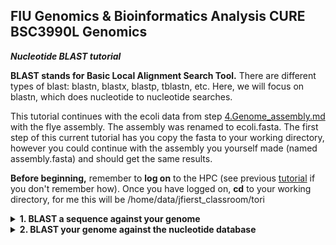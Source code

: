## FIU Genomics & Bioinformatics Analysis CURE BSC3990L Genomics ###

***Nucleotide BLAST tutorial***

**BLAST stands for Basic Local Alignment Search Tool.** There are different types of blast: blastn, blastx, blastp, tblastn, etc. Here, we will focus on blastn, which does nucleotide to nucleotide searches.  

This tutorial continues with the ecoli data from step [4.Genome_assembly.md](https://github.com/FierstLab/Bootcamp/blob/main/4.Genome_assembly.md) with the flye assembly. The assembly was renamed to ecoli.fasta. The first step of this current tutorial has you copy the fasta to your working directory, however you could continue with the assembly you yourself made (named assembly.fasta) and should get the same results. 

**Before beginning,** remember to **log on** to the HPC (see previous [tutorial](https://github.com/FierstLab/Bootcamp/blob/main/2.HPC.FIU_HPCC.md) if you don't remember how). Once you have logged on, **cd** to your working directory, for me this will be /home/data/jfierst_classroom/tori

<details>
<summary><b>1. BLAST a sequence against your genome</b></summary>

<br>
This type of BLAST is useful if you want to find a specific sequence in your genome. For example, you may want to extract a ribosomal gene to build a phylogeny, or perhaps you have an interest in genome defense and want to find if there are any PIWI orthologs. Or maybe your interest is about metabolic genes, immune genes, chemosensation, etc. The possibilities are as creative as you are, but being able to search any genome for any sequence of interest is an essential skill in bioinformatics. 


Get the data
```
cp /home/data/jfierst_classroom/blastPractice/ecoli.fasta ./.
cp /home/data/jfierst_classroom/blastPractice/rrsA.fasta ./.
```

Make your script:
```
vi blast.sh
```

Hit [i] for insert and copy/paste the following script.  
```
#!/bin/bash

#SBATCH --account acc_jfierst_classroom
#SBATCH --partition highmem1
#SBATCH --qos highmem1
#SBATCH --output=output_blast.log
#SBATCH --mail-user=username@fiu.edu    #use your own email instead
#SBATCH --mail-type=ALL

module load blast-plus-2.11.0 #load software

blastn -query rrsA.fasta -subject ecoli.fasta -outfmt "6 qseqid sseqid length sstart send sseq" -out blast.out #run blastn, specify table format output
```
Hit [esc], type ":wq" and then hit [enter] to save your script. 

Query is the sequence you want to find while subject is the sequence you're searching. There are many options you can use to alter the script above. To see these, type:
```
module load blast-plus-2.11.0
blastn -help
```

In our script we specify the table format (-outfmt 6) You can get more information about the table format at: https://www.metagenomics.wiki/tools/blast/blastn-output-format-6 


Your output file (blast.out) should look like:
```
NC_000913.3:4035531-4037072     contig_1        1542    138094  139635  AAATTGAAGAGTTTGATCATGGCTCAGATTGAACGCTGGCGGCAGGCCTAACACATGCAAGTCGAACGGTAACAGGAAGCAGCT
TGCTGCTTTGCTGACGAGTGGCGGACGGGTGAGTAATGTCTGGGAAACTGCCTGATGGAGGGGGATAACTACTGGAAACGGTAGCTAATACCGCATAACGTCGCAAGACCAAAGAGGGGGACCTTCGGGCCTCTTGCCATCGGATGTGCCCAGATG
GGATTAGCTAGTAGGTGGGGTAAAGGCTCACCTAGGCGACGATCCCTAGCTGGTCTGAGAGGATGACCAGCCACACTGGAACTGAGACACGGTCCAGACTCCTACGGGAGGCAGCAGTGGGGAATATTGCACAATGGGCGCAAGCCTGATGCAGCC
ATGCCGCGTGTATGAAGAAGGCCTTCGGGTTGTAAAGTACTTTCAGCGGGGAGGAAGGGAGTAAAGTTAATACCTTTGCTCATTGACGTTACCCGCAGAAGAAGCACCGGCTAACTCCGTGCCAGCAGCCGCGGTAATACGGAGGGTGCAAGCGTT
AATCGGAATTACTGGGCGTAAAGCGCACGCAGGCGGTTTGTTAAGTCAGATGTGAAATCCCCGGGCTCAACCTGGGAACTGCATCTGATACTGGCAAGCTTGAGTCTCGTAGAGGGGGGTAGAATTCCAGGTGTAGCGGTGAAATGCGTAGAGATC
TGGAGGAATACCGGTGGCGAAGGCGGCCCCCTGGACGAAGACTGACGCTCAGGTGCGAAAGCGTGGGGAGCAAACAGGATTAGATACCCTGGTAGTCCACGCCGTAAACGATGTCGACTTGGAGGTTGTGCCCTTGAGGCGTGGCTTCCGGAGCTA
ACGCGTTAAGTCGACCGCCTGGGGAGTACGGCCGCAAGGTTAAAACTCAAATGAATTGACGGGGGCCCGCACAAGCGGTGGAGCATGTGGTTTAATTCGATGCAACGCGAAGAACCTTACCTGGTCTTGACATCCACGGAAGTTTTCAGAGATGAG
AATGTGCCTTCGGGAACCGTGAGACAGGTGCTGCATGGCTGTCGTCAGCTCGTGTTGTGAAATGTTGGGTTAAGTCCCGCAACGAGCGCAACCCTTATCCTTTGTTGCCAGCGGTCCGGCCGGGAACTCAAAGGAGACTGCCAGTGATAAACTGGA
GGAAGGTGGGGATGACGTCAAGTCATCATGGCCCTTACGACCAGGGCTACACACGTGCTACAATGGCGCATACAAAGAGAAGCGACCTCGCGAGAGCAAGCGGACCTCATAAAGTGCGTCGTAGTCCGGATTGGAGTCTGCAACTCGACTCCATGA
AGTCGGAATCGCTAGTAATCGTGGATCAGAATGCCACGGTGAATACGTTCCCGGGCCTTGTACACACCGCCCGTCACACCATGGGAGTGGGTTGCAAAAGAAGTAGGTAGCTTAACCTTCGGGAGGGCGCTTACCACTTTGTGATTCATGACTGGG
GTGAAGTCGTAACAAGGTAACCGTAGGGGAACCTGCGGTTGGATCACCTCCTTA
NC_000913.3:4035531-4037072     contig_1        1542    902776  904317  AAATTGAAGAGTTTGATCATGGCTCAGATTGAACGCTGGCGGCAGGCCTAACACATGCAAGTCGAACGGTAACAGGAAGCAGCT
TGCTGCTTTGCTGACGAGTGGCGGACGGGTGAGTAATGTCTGGGAAACTGCCTGATGGAGGGGGATAACTACTGGAAACGGTAGCTAATACCGCATAATGTCGCAAGACCAAAGAGGGGGACCTTCGGGCCTCTTGCCATCGGATGTGCCCAGATG
GGATTAGCTAGTAGGTGGGGTAAAGGCTCACCTAGGCGACGATCCCTAGCTGGTCTGAGAG
```
Here, we see the query sequence id (rrsA), the subject sequence id (ecoli assembly), the length of the match, the start and end coordinates in the subject sequence, and the actual subject sequence that matches the query. 

Submit the script:
```
sbatch blast.sh
```
This should only take a minute or two to run. Check output_blast.log and blast.out for results or errors. 

<br>
<br>

**If you want to search for the same sequence over many genomes, you can make a loop.**

In coding, a loop is when we tell the computer to repeat a command a specified amount of times. Here, we repeat the blast command the same blast command we ran before, but this time for each line in list.txt.

To prepare the loop, first obtain all genomes you want to search against and save their filenames in list.txt.  

make a directory and cd into it:
```
mkdir blast_loop
cd blast_loop
```

Get the genomes:
```
cp /home/data/jfierst_classroom/blastPractice/*.fna ./.
```

Save filenames to list.txt:
```
ls *.fna > list.txt
```

Now we are ready to make our loop. 
```
vi blast.sh
```

Hit [i] for insert and copy paste the following script. 
```
#!/bin/bash

#SBATCH --account acc_jfierst_classroom
#SBATCH --partition highmem1
#SBATCH --qos highmem1
#SBATCH --output=output_blast.log
#SBATCH --mail-user=username@fiu.edu    #use your own email instead
#SBATCH --mail-type=ALL

module load blast-plus-2.11.0  #load software

mkdir -p blast_out    #make output directory if it doesn't already exist

#loop searches for the sequence in sequence.fasta in all genomes listed in list.txt and outputs the results from each genome in separate files in blast_out 
while read -r line; do
  blastn -query ./../rrsA.fasta -subject ${line} -outfmt "6 qseqid sseqid length sstart send sseq" -out ./blast_out/${line}_blast.out
done < list.txt
```
Hit [esc], then type ":wq" and hit [enter] to save the script.

submit the script:
```
sbatch blast.sh
```
Your results are in a directory called blast.out

</details>

<details>
<summary><b>2. BLAST your genome against the nucleotide database</b></summary>

<br>

BLASTing your entire genome can give you information about potential contamination and species identification. However, it can be computationally expensive and slow. Additionally, if it is a de novo assembly of an organism previously not sequenced, some sequences may not hit to anything in the BLAST nucleotide database. 

```
#!/bin/bash

#SBATCH --account acc_jfierst_classroom
#SBATCH --partition highmem1
#SBATCH --qos highmem1
#SBATCH --output=output_blast.log
#SBATCH --mail-user=username@fiu.edu    #use your own email instead
#SBATCH --mail-type=ALL

module load blast-plus-2.11.0  #load software

export BLASTDB='/home/data/jfierst_classroom/blastPractice/nt_db/'  #export path to blast nt database

#run blast
blastn -query assembly.fasta -db nt -culling_limit 5 -evalue 1e-25 \
    -outfmt "6 qseqid sseqid pident length mismatch gapopen qstart qend sstart send evalue bitscore stitle" \
    -out blast.out
```
This takes several hours, even with the small ecoli genome we are practicing on.

</details>
